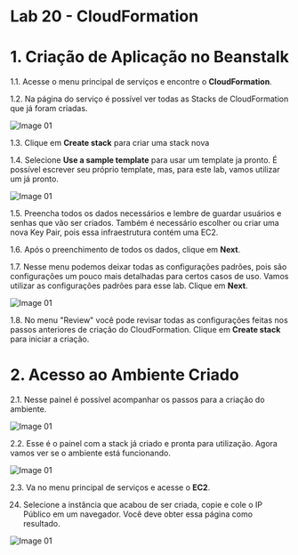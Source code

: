 # Lab 20 - CloudFormation


# 1. Criação de Aplicação no Beanstalk

1.1. Acesse o menu principal de serviços e encontre o **CloudFormation**.

1.2. Na página do serviço é possível ver todas as Stacks de CloudFormation que já foram criadas.

![Image 01](https://d2yblsmsldwfto.cloudfront.net/lab21/lab-20-cloudformation-01.png)

1.3. Clique em **Create stack** para criar uma stack nova


1.4. Selecione **Use a sample template** para usar um template ja pronto. É possível escrever seu próprio template, mas, para este lab, vamos utilizar um já pronto.

![Image 01](https://d2yblsmsldwfto.cloudfront.net/lab21/lab-20-cloudformation-02.png)


1.5. Preencha todos os dados necessários e lembre de guardar usuários e senhas que vão ser criados. Também é necessário escolher ou criar uma nova Key Pair, pois essa infraestrutura contém uma EC2.

1.6.  Após o preenchimento de todos os dados, clique em **Next**.

1.7. Nesse menu podemos deixar todas as configurações padrões, pois são configurações um pouco mais detalhadas para certos casos de uso. Vamos utilizar as configurações padrões para esse lab. Clique em **Next**.

![Image 01](https://d2yblsmsldwfto.cloudfront.net/lab21/lab-20-cloudformation-06.png)

1.8. No menu "Review" você pode revisar todas as configurações feitas nos passos anteriores de criação do CloudFormation. Clique em **Create stack** para iniciar a criação.

# 2. Acesso ao Ambiente Criado

2.1. Nesse painel é possível acompanhar os passos para a criação do ambiente.

![Image 01](https://d2yblsmsldwfto.cloudfront.net/lab21/lab-20-cloudformation-08.png)

2.2. Esse é o painel com a stack já criado e pronta para utilização. Agora vamos ver se o ambiente está funcionando.

![Image 01](https://d2yblsmsldwfto.cloudfront.net/lab21/lab-20-cloudformation-09.png)

2.3. Va no menu principal de serviços e acesse o **EC2**.

24. Selecione a instância que acabou de ser criada, copie e cole o IP Público em um navegador. Você deve obter essa página como resultado.

![Image 01](https://d2yblsmsldwfto.cloudfront.net/lab21/lab-20-cloudformation-10.png)
